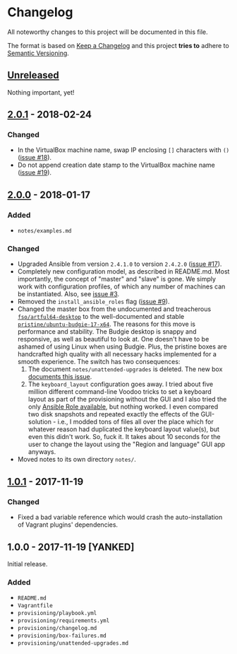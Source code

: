 # Changelog

All noteworthy changes to this project will be documented in this file.

The format is based on [Keep a Changelog](http://keepachangelog.com/en/1.0.0/)
and this project **tries to** adhere to [Semantic Versioning](http://semver.org/spec/v2.0.0.html).

## [Unreleased]

Nothing important, yet!

## [2.0.1] - 2018-02-24

### Changed

- In the VirtualBox machine name, swap IP enclosing `[]` characters with `()`
  ([issue #18][2.0.1-1]).
- Do not append creation date stamp to the VirtualBox machine name
  ([issue #19][2.0.1-2]).

[2.0.1-1]: https://github.com/martinanderssondotcom/mini-dev/issues/18
[2.0.1-2]: https://github.com/martinanderssondotcom/mini-dev/issues/19

## [2.0.0] - 2018-01-17

### Added

- `notes/examples.md`

### Changed

- Upgraded Ansible from version `2.4.1.0` to version `2.4.2.0`
  ([issue #17][2.0.0-7]).
- Completely new configuration model, as described in README.md. Most
  importantly, the concept of "master" and "slave" is gone. We simply work with
  configuration profiles, of which any number of machines can be instantiated.
  Also, see [issue #3][2.0.0-6].
- Removed the `install_ansible_roles` flag ([issue #9][2.0.0-1]).
- Changed the master box from the undocumented and treacherous
  [`fso/artful64-desktop`][2.0.0-2] to the well-documented and stable
  [`pristine/ubuntu-budgie-17-x64`][2.0.0-3]. The reasons for this move is
  performance and stability. The Budgie desktop is snappy and responsive, as
  well as beautiful to look at. One doesn't have to be ashamed of using Linux
  when using Budgie. Plus, the pristine boxes are handcrafted high quality with
  all necessary hacks implemented for a smooth experience. The switch has two
  consequences:
  1. The document `notes/unattended-upgrades` is deleted. The new box
     [documents this issue][2.0.0-4].
  1. The `keyboard_layout` configuration goes away. I tried about five million
     different command-line Voodoo tricks to set a keyboard layout as part of
     the provisioning without the GUI and I also tried the only [Ansible Role
     available][2.0.0-5], but nothing worked. I even compared two disk
     snapshots and repeated exactly the effects of the GUI-solution - i.e., I
     modded tons of files all over the place which for whatever reason had
     duplicated the keyboard layout value(s), but even this didn't work. So,
     fuck it. It takes about 10 seconds for the user to change the layout using
     the "Region and language" GUI app anyways.
- Moved notes to its own directory `notes/`.

[2.0.0-7]: https://github.com/martinanderssondotcom/mini-dev/issues/17
[2.0.0-6]: https://github.com/martinanderssondotcom/mini-dev/issues/3
[2.0.0-1]: https://github.com/martinanderssondotcom/mini-dev/issues/9
[2.0.0-2]: https://app.vagrantup.com/fso/boxes/artful64-desktop
[2.0.0-3]: https://app.vagrantup.com/pristine/boxes/ubuntu-budgie-17-x64
[2.0.0-4]: https://github.com/martinanderssondotcom/box-ubuntu-budgie-17-x64/issues/3
[2.0.0-5]: https://galaxy.ansible.com/gantsign/keyboard/

## [1.0.1] - 2017-11-19

### Changed

- Fixed a bad variable reference which would crash the auto-installation of
  Vagrant plugins' dependencies.

## 1.0.0 - 2017-11-19 [YANKED]

Initial release.

### Added

- `README.md`
- `Vagrantfile`
- `provisioning/playbook.yml`
- `provisioning/requirements.yml`
- `provisioning/changelog.md`
- `provisioning/box-failures.md`
- `provisioning/unattended-upgrades.md`

[Unreleased]: https://github.com/martinanderssondotcom/mini-dev/compare/v2.0.1...HEAD
[2.0.1]: https://github.com/martinanderssondotcom/mini-dev/compare/v2.0.0...v2.0.1
[2.0.0]: https://github.com/martinanderssondotcom/mini-dev/compare/v1.0.1...v2.0.0
[1.0.1]: https://github.com/martinanderssondotcom/mini-dev/compare/v1.0.0...v1.0.1